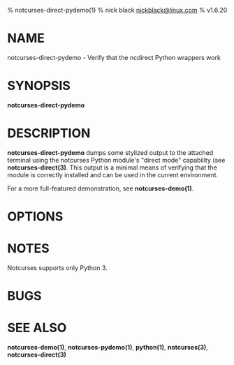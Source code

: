 % notcurses-direct-pydemo(1)
% nick black <nickblack@linux.com>
% v1.6.20

# NAME

notcurses-direct-pydemo - Verify that the ncdirect Python wrappers work

# SYNOPSIS

**notcurses-direct-pydemo**

# DESCRIPTION

**notcurses-direct-pydemo** dumps some stylized output to the attached terminal
using the notcurses Python module's "direct mode" capability (see
**notcurses-direct(3)**. This output is a minimal means of verifying that
the module is correctly installed and can be used in the current environment.

For a more full-featured demonstration, see **notcurses-demo(1)**.

# OPTIONS

# NOTES

Notcurses supports only Python 3.

# BUGS

# SEE ALSO

**notcurses-demo(1)**,
**notcurses-pydemo(1)**,
**python(1)**,
**notcurses(3)**,
**notcurses-direct(3)**
